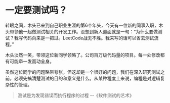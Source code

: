 # 一定要测试吗？

转眼之间，木头已来到自己职业生涯的第6个年头，今天有一位新的同事入职，木头带领他一起做测试相关的开发工作。没想到新人迎面就是一句：“为什么要做测试？我写代码向来是一把过。LeetCode战无不胜。我来写的话可以省去测试流程。”

木头淡然一笑，带领这位新同学领略了。公司百万级代码量的项目。每一处修改都有可能牵一发而动全身。

虽然这位同学的问题略带夸张，但这却是一个很好的问题，我们在深入研究测试之前，必须先搞清楚测试的目的和意义是什么。从某种程度上来说，编程是对逻辑复杂性的管理。

> 测试是为发现错误而执行程序的过程 --《软件测试的艺术》